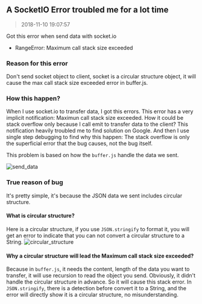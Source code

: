## A SocketIO Error troubled me for a lot time
> 2018-11-10 19:07:57

Got this error when send data with socket.io

- RangeError: Maximum call stack size exceeded

### Reason for this error

Don't send socket object to client, socket is a circular structure object, it will cause the max call stack size exceeded error in buffer.js.

### How this happen?

When I use socket.io to transfer data, I got this errors. This error has a very implicit notification: Maximun call stack size exceeded. How it could be stack overflow only because I call emit to transfer data to the client? This notification heavily troubled me to find solution on Google. And then I use single step debugging to find why this happen: The stack overflow is only the superficial error that the bug causes, not the bug itself.

This problem is based on how the `buffer.js` handle the data we sent.

![send_data](https://img-blog.csdnimg.cn/20181110190024372.png?x-oss-process=image/watermark,type_ZmFuZ3poZW5naGVpdGk,shadow_10,text_aHR0cHM6Ly9ibG9nLmNzZG4ubmV0L3UwMTM1NjA5MzI=,size_16,color_FFFFFF,t_70)

### True reason of bug

It's pretty simple, it's because the JSON data we sent includes circular structure.

#### What is circular structure?

Here is a circular structure, if you use `JSON.stringify` to format it, you will get an error to indicate that you can not convert a circular structure to a String.
![circular_structure](https://img-blog.csdnimg.cn/20181110190213220.png?x-oss-process=image/watermark,type_ZmFuZ3poZW5naGVpdGk,shadow_10,text_aHR0cHM6Ly9ibG9nLmNzZG4ubmV0L3UwMTM1NjA5MzI=,size_16,color_FFFFFF,t_70)

#### Why a circular structure will lead the Maximum call stack size exceeded?

Because in `buffer.js`, it needs the content, length of the data you want to transfer, it will use recursion to read the object you send. Obviously, it didn't handle the circular structure in advance. So it will cause this stack error.
In `JSON.stringify`, there is a detection before convert it to a String, and the error will directly show it is a circular structure, no misunderstanding.